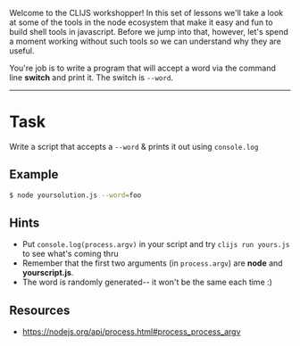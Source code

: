 Welcome to the CLIJS workshopper! In this set of lessons we'll take a look at
some of the tools in the node ecosystem that make it easy and fun to build
shell tools in javascript. Before we jump into that, however, let's spend a
moment working without such tools so we can understand why they are useful.

You're job is to write a program that will accept a word via the command line
**switch** and print it. The switch is `--word`.

----

# Task

Write a script that accepts a `--word` & prints it out using `console.log`

## Example

```sh
$ node yoursolution.js --word=foo
```

## Hints

* Put `console.log(process.argv)` in your script and try `clijs run yours.js`
to see what's coming thru
* Remember that the first two arguments (in `process.argv`) are 
**node** and **yourscript.js**.
* The word is randomly generated-- it won't be the same each time :)

## Resources
* https://nodejs.org/api/process.html#process_process_argv
